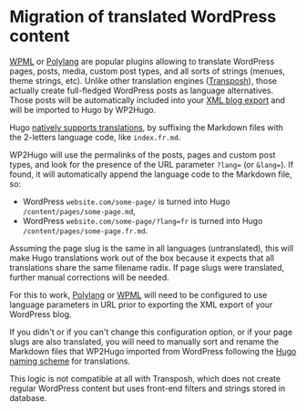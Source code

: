 # Migration of translated WordPress content

[WPML](https://wpml.org/) or [Polylang](https://polylang.pro/) are popular plugins allowing to translate WordPress pages, posts, media, custom post types, and all sorts of strings (menues, theme strings, etc). Unlike other translation engines ([Transposh](https://transposh.org/fr/)), those actually create full-fledged WordPress posts as language alternatives. Those posts will be automatically included into your [XML blog export](getting-started.md) and will be imported to Hugo by WP2Hugo.


Hugo [natively supports translations](https://gohugo.io/methods/page/translations/#article), by suffixing the Markdown files with the 2-letters language code, like `index.fr.md`.

WP2Hugo will use the permalinks of the posts, pages and custom post types, and look for the presence of the URL parameter `?lang=` (or `&lang=`). If found, it will automatically append the language code to the Markdown file, so:

- WordPress `website.com/some-page/` is turned into Hugo `/content/pages/some-page.md`,
- WordPress `website.com/some-page/?lang=fr` is turned into Hugo `/content/pages/some-page.fr.md`.

Assuming the page slug is the same in all languages (untranslated), this will make Hugo translations work out of the box because it expects that all translations share the same filename radix. If page slugs were translated, further manual corrections will be needed.

For this to work, [Polylang](https://polylang.pro/doc/url-modifications/) or [WPML](https://wpml.org/documentation/getting-started-guide/language-setup/language-url-options/#language-name-added-as-a-parameter) will need to be configured to use language parameters in URL prior to exporting the XML export of your WordPress blog.

If you didn't or if you can't change this configuration option, or if your page slugs are also translated, you will need to manually sort and rename the Markdown files that WP2Hugo imported from WordPress following the [Hugo naming scheme](https://gohugo.io/methods/page/translations/#article) for translations.

This logic is not compatible at all with Transposh, which does not create regular WordPress content but uses front-end filters and strings stored in database.
